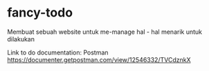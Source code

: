 # fancy-todo
Membuat sebuah website untuk me-manage hal - hal menarik untuk dilakukan

Link to do documentation:
Postman
https://documenter.getpostman.com/view/12546332/TVCdznkX
